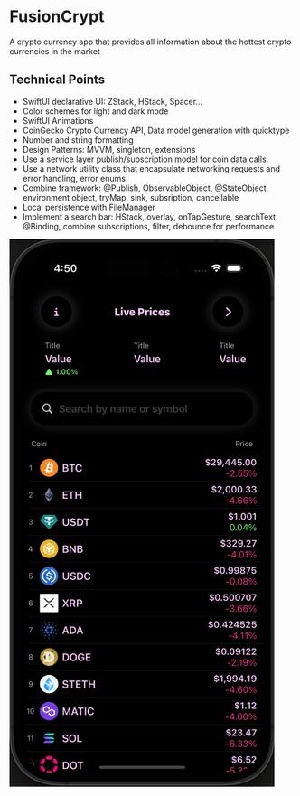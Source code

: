 # FusionCrypt

A crypto currency app that provides all information about the hottest crypto currencies in the market

## Technical Points

- SwiftUI declarative UI: ZStack, HStack, Spacer...
- Color schemes for light and dark mode
- SwiftUI Animations
- CoinGecko Crypto Currency API, Data model generation with quicktype
- Number and string formatting
- Design Patterns: MVVM, singleton, extensions
- Use a service layer publish/subscription model for coin data calls.
- Use a network utility class that encapsulate networking requests and error handling, error enums
- Combine framework: @Publish, ObservableObject, @StateObject, environment object, tryMap, sink, subsription, cancellable
- Local persistence with FileManager
- Implement a search bar: HStack, overlay, onTapGesture, searchText @Binding, combine subscriptions, filter, debounce for performance

![HomePage](docs/0-home-page.png)

